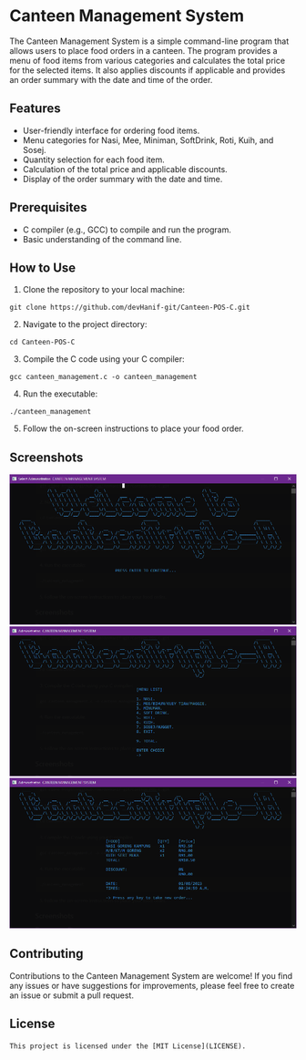 # Canteen Management System

The Canteen Management System is a simple command-line program that allows users to place food orders in a canteen. The program provides a menu of food items from various categories and calculates the total price for the selected items. It also applies discounts if applicable and provides an order summary with the date and time of the order.

## Features

- User-friendly interface for ordering food items.
- Menu categories for Nasi, Mee, Miniman, SoftDrink, Roti, Kuih, and Sosej.
- Quantity selection for each food item.
- Calculation of the total price and applicable discounts.
- Display of the order summary with the date and time.

## Prerequisites

- C compiler (e.g., GCC) to compile and run the program.
- Basic understanding of the command line.

## How to Use

1. Clone the repository to your local machine:

```
git clone https://github.com/devHanif-git/Canteen-POS-C.git
```

2. Navigate to the project directory:

```
cd Canteen-POS-C
```

3. Compile the C code using your C compiler:

```
gcc canteen_management.c -o canteen_management
```

4. Run the executable:

```
./canteen_management
```

5. Follow the on-screen instructions to place your food order.

## Screenshots

![Screenshot 1](/screenshots/screenshot1.PNG)
![Screenshot 2](/screenshots/screenshot2.PNG)
![Screenshot 3](/screenshots/screenshot3.PNG)

## Contributing

Contributions to the Canteen Management System are welcome! If you find any issues or have suggestions for improvements, please feel free to create an issue or submit a pull request.

## License
```
This project is licensed under the [MIT License](LICENSE).
```
